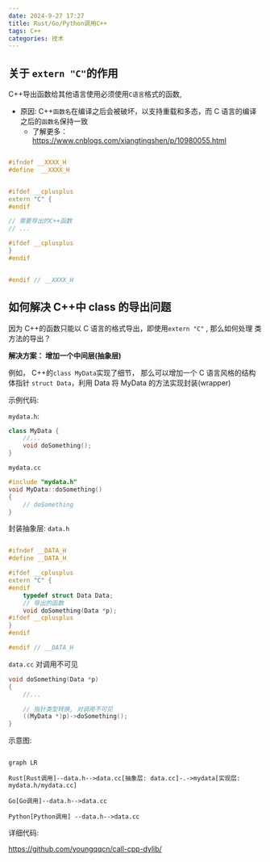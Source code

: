 ```yaml
---
date: 2024-9-27 17:27
title: Rust/Go/Python调用C++
tags: C++
categories: 技术
---
```








## 关于 `extern "C"`的作用

C++导出函数给其他语言使用必须使用`C语言`格式的函数,

-   原因: C++`函数名`在编译之后会被破坏，以支持重载和多态，而 C 语言的编译之后的`函数名`保持一致
    -   了解更多： https://www.cnblogs.com/xiangtingshen/p/10980055.html

```cpp

#ifndef __XXXX_H
#define  __XXXX_H


#ifdef __cplusplus
extern "C" {
#endif

// 需要导出的C++函数
// ...

#ifdef __cplusplus
}
#endif


#endif // __XXXX_H

```

## 如何解决 C++中 class 的导出问题

因为 C++的函数只能以 C 语言的格式导出，即使用`extern "C"` , 那么如何处理 类方法的导出？

**解决方案： 增加一个中间层(抽象层)**

例如， C++的`class MyData`实现了细节， 那么可以增加一个 C 语言风格的结构体指针 `struct Data`，利用 Data 将 MyData 的方法实现封装(wrapper)

示例代码:

`mydata.h`:

```cpp
class MyData {
    //...
    void doSomething();
}
```

`mydata.cc`

```cpp
#include "mydata.h"
void MyData::doSomething()
{
    // doSomething
}

```

封装抽象层: `data.h`

```cpp

#ifndef __DATA_H
#define __DATA_H

#ifdef __cplusplus
extern "C" {
#endif
    typedef struct Data Data;
    // 导出的函数
    void doSomething(Data *p);
#ifdef __cplusplus
}
#endif

#endif // __DATA_H

```

`data.cc` 对调用不可见

```cpp
void doSomething(Data *p)
{
    //...

    // 指针类型转换, 对调用不可见
    ((MyData *)p)->doSomething();
}

```


示意图:

```mermaid

graph LR

Rust[Rust调用]--data.h-->data.cc[抽象层: data.cc]-.->mydata[实现层: mydata.h/mydata.cc]

Go[Go调用]--data.h-->data.cc

Python[Python调用] --data.h-->data.cc

```



详细代码:

https://github.com/youngqqcn/call-cpp-dylib/